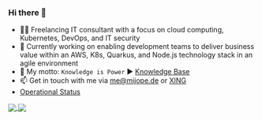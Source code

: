 ### Hi there 👋

- :man_office_worker: Freelancing IT consultant with a focus on cloud computing, Kubernetes, DevOps, and IT security
- 🔨 Currently working on enabling development teams to deliver business value within an AWS, K8s, Quarkus, and Node.js technology stack in an agile environment
- 💯 My motto: `Knowledge is Power` ▶️ [Knowledge Base](https://knowledge.rootknecht.net)
- 📫 Get in touch with me via me@mijope.de or [XING](https://www.xing.com/profile/Michael_Peter94/)
- [Operational Status](https://allaman.github.io/status/)

<a href="https://github.com/anuraghazra/github-readme-stats">
  <img align="center" src="https://github-readme-stats.vercel.app/api/top-langs/?username=allaman&langs_count=10&layout=compact&theme=tokyonight&hide_title=true&hide_rank&exclude_repo=" />
</a>
<a href="https://github.com/anuraghazra/github-readme-stats">
  <img align="center" src="https://github-readme-stats.vercel.app/api?username=allaman&count_private=true&show_icons=true&theme=tokyonight&hide_title=true" />
</a>
